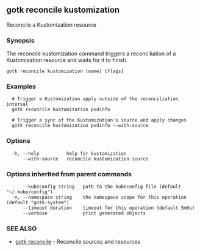 ## gotk reconcile kustomization

Reconcile a Kustomization resource

### Synopsis


The reconcile kustomization command triggers a reconciliation of a Kustomization resource and waits for it to finish.

```
gotk reconcile kustomization [name] [flags]
```

### Examples

```
  # Trigger a Kustomization apply outside of the reconciliation interval
  gotk reconcile kustomization podinfo

  # Trigger a sync of the Kustomization's source and apply changes
  gotk reconcile kustomization podinfo --with-source

```

### Options

```
  -h, --help          help for kustomization
      --with-source   reconcile kustomization source
```

### Options inherited from parent commands

```
      --kubeconfig string   path to the kubeconfig file (default "~/.kube/config")
  -n, --namespace string    the namespace scope for this operation (default "gotk-system")
      --timeout duration    timeout for this operation (default 5m0s)
      --verbose             print generated objects
```

### SEE ALSO

* [gotk reconcile](gotk_reconcile.md)	 - Reconcile sources and resources


